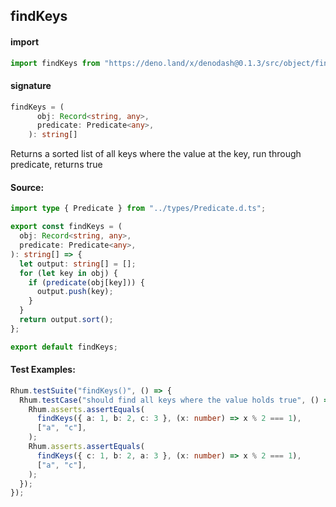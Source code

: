 ## findKeys

#### import

```typescript
import findKeys from "https://deno.land/x/denodash@0.1.3/src/object/findKeys.ts";
```

#### signature

```typescript
findKeys = (
      obj: Record<string, any>,
      predicate: Predicate<any>,
    ): string[]
```

Returns a sorted list of all keys where the value at the key, run through
predicate, returns true

#### Source:

```typescript
import type { Predicate } from "../types/Predicate.d.ts";

export const findKeys = (
  obj: Record<string, any>,
  predicate: Predicate<any>,
): string[] => {
  let output: string[] = [];
  for (let key in obj) {
    if (predicate(obj[key])) {
      output.push(key);
    }
  }
  return output.sort();
};

export default findKeys;
```

#### Test Examples:

```typescript
Rhum.testSuite("findKeys()", () => {
  Rhum.testCase("should find all keys where the value holds true", () => {
    Rhum.asserts.assertEquals(
      findKeys({ a: 1, b: 2, c: 3 }, (x: number) => x % 2 === 1),
      ["a", "c"],
    );
    Rhum.asserts.assertEquals(
      findKeys({ c: 1, b: 2, a: 3 }, (x: number) => x % 2 === 1),
      ["a", "c"],
    );
  });
});
```
